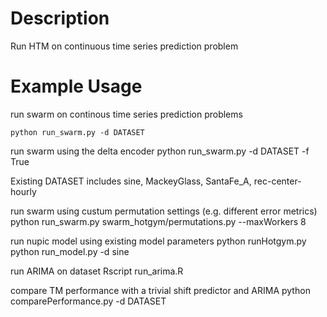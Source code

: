 # Description

Run HTM on continuous time series prediction problem

# Example Usage

run swarm on continous time series prediction problems

	python run_swarm.py -d DATASET

run swarm using the delta encoder
	python run_swarm.py -d DATASET -f True

Existing DATASET includes sine, MackeyGlass, SantaFe_A, rec-center-hourly

run swarm using custum permutation settings (e.g. different error metrics)
	python run_swarm.py swarm_hotgym/permutations.py --maxWorkers 8

run nupic model using existing model parameters
	python runHotgym.py
	python run_model.py -d sine


run ARIMA on dataset
	Rscript run_arima.R



compare TM performance with a trivial shift predictor and ARIMA 
	python comparePerformance.py -d DATASET
